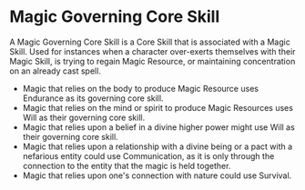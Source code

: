 # Magic Governing Core Skill

A Magic Governing Core Skill is a Core Skill that is associated with a Magic Skill. Used for instances when a character over-exerts themselves with their Magic Skill, is trying to regain Magic Resource, or maintaining concentration on an already cast spell.

* Magic that relies on the body to produce Magic Resource uses Endurance as its governing core skill.
* Magic that relies on the mind or spirit to produce Magic Resources uses Will as their governing core skill.
* Magic that relies upon a belief in a divine higher power might use Will as their governing core skill.
* Magic that relies upon a relationship with a divine being or a pact with a nefarious entity could use Communication, as it is only through the connection to the entity that the magic is held together.
* Magic that relies upon one's connection with nature could use Survival.
